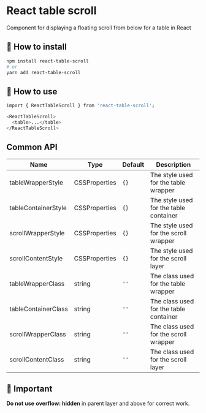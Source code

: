 # React table scroll

Component for displaying a floating scroll from below for a table in React

## :hammer: How to install

```bash
npm install react-table-scroll
# or
yarn add react-table-scroll
```

## :low_brightness: How to use

```bash
import { ReactTableScroll } from 'react-table-scroll';

<ReactTableScroll>
  <table>...</table>
</ReactTableScroll>
```

## Common API
| Name         | Type    | Default | Description |
| ------------ | ------- | ------- | ----------- |
| tableWrapperStyle | CSSProperties | `{}` | The style used for the table wrapper |
| tableContainerStyle | CSSProperties | `{}` | The style used for the table container |
| scrollWrapperStyle | CSSProperties | `{}` | The style used for the scroll wrapper |
| scrollContentStyle | CSSProperties | `{}` | The style used for the scroll layer |
| tableWrapperClass | string | `''` | The class used for the table wrapper |
| tableContainerClass | string | `''` | The class used for the table container |
| scrollWrapperClass | string | `''` | The class used for the scroll wrapper |
| scrollContentClass | string | `''` | The class used for the scroll layer |


## :loudspeaker: Important

**Do not use** **overflow: hidden** in parent layer and above for correct work.

